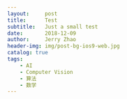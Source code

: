 ```yaml
---
layout:     post
title:      Test
subtitle:   Just a small test
date:       2018-12-09
author:     Jerry Zhao
header-img: img/post-bg-ios9-web.jpg
catalog: true
tags:
    - AI
    - Computer Vision
    - 算法
    - 数学
---
```

